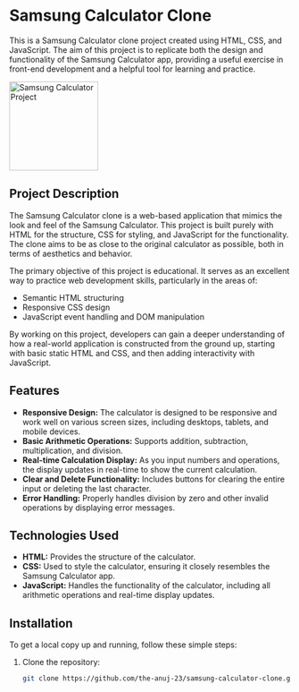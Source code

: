 # Samsung Calculator Clone

This is a Samsung Calculator clone project created using HTML, CSS, and JavaScript. The aim of this project is to replicate both the design and functionality of the Samsung Calculator app, providing a useful exercise in front-end development and a helpful tool for learning and practice.

<img width="159" alt="Samsung Calculator Project" src="https://github.com/the-anuj-23/Samsung-Calculator-Clone/assets/137100246/944bd986-69a0-402b-ab82-f81d6d1b0985">

## Project Description

The Samsung Calculator clone is a web-based application that mimics the look and feel of the Samsung Calculator. This project is built purely with HTML for the structure, CSS for styling, and JavaScript for the functionality. The clone aims to be as close to the original calculator as possible, both in terms of aesthetics and behavior.

The primary objective of this project is educational. It serves as an excellent way to practice web development skills, particularly in the areas of:

- Semantic HTML structuring
- Responsive CSS design
- JavaScript event handling and DOM manipulation

By working on this project, developers can gain a deeper understanding of how a real-world application is constructed from the ground up, starting with basic static HTML and CSS, and then adding interactivity with JavaScript.

## Features

- **Responsive Design:** The calculator is designed to be responsive and work well on various screen sizes, including desktops, tablets, and mobile devices.
- **Basic Arithmetic Operations:** Supports addition, subtraction, multiplication, and division.
- **Real-time Calculation Display:** As you input numbers and operations, the display updates in real-time to show the current calculation.
- **Clear and Delete Functionality:** Includes buttons for clearing the entire input or deleting the last character.
- **Error Handling:** Properly handles division by zero and other invalid operations by displaying error messages.

## Technologies Used

- **HTML:** Provides the structure of the calculator.
- **CSS:** Used to style the calculator, ensuring it closely resembles the Samsung Calculator app.
- **JavaScript:** Handles the functionality of the calculator, including all arithmetic operations and real-time display updates.

## Installation

To get a local copy up and running, follow these simple steps:

1. Clone the repository:
   ```sh
   git clone https://github.com/the-anuj-23/samsung-calculator-clone.git
